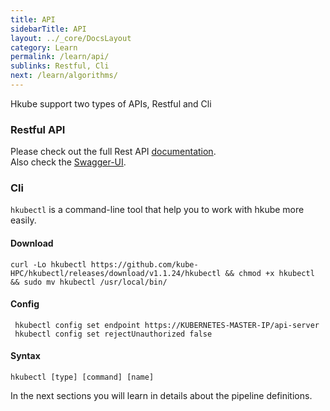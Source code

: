 ```yaml
---
title: API
sidebarTitle: API
layout: ../_core/DocsLayout
category: Learn
permalink: /learn/api/
sublinks: Restful, Cli
next: /learn/algorithms/
---
```


Hkube support two types of APIs, Restful and Cli

### Restful API

Please check out the full Rest API [documentation](http://hkube.io/spec).  
Also check the [Swagger-UI](http://petstore.swagger.io/?url=https://raw.githubusercontent.com/kube-HPC/api-server/master/api/rest-api/swagger.json).

### Cli

`hkubectl` is a command-line tool that help you to work with hkube more easily.

#### Download

```console
curl -Lo hkubectl https://github.com/kube-HPC/hkubectl/releases/download/v1.1.24/hkubectl && chmod +x hkubectl && sudo mv hkubectl /usr/local/bin/
```

#### Config

```console
 hkubectl config set endpoint https://KUBERNETES-MASTER-IP/api-server
 hkubectl config set rejectUnauthorized false
```

#### Syntax

```
hkubectl [type] [command] [name]
```

In the next sections you will learn in details about the pipeline definitions.
